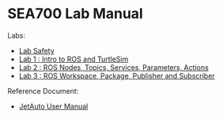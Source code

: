 # SEA700 Lab Manual

Labs:

- [Lab Safety](lab-safety.md)
- [Lab 1 : Intro to ROS and TurtleSim](lab1.md)
- [Lab 2 : ROS Nodes, Topics, Services, Parameters, Actions](lab2.md)
- [Lab 3 : ROS Workspace, Package, Publisher and Subscriber](lab3.md)
<!--- [Lab 4 : Robot Model, Gazebo and JetAuto](lab4.md)
- [Lab 5 : Robotic Arm and SLAM](lab5.md)-->

Reference Document:

- [JetAuto User Manual](JetAuto-User-Manual.pdf)